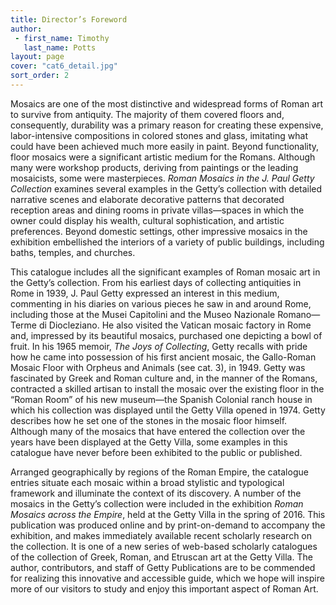 ```yaml
---
title: Director’s Foreword
author:
 - first_name: Timothy
   last_name: Potts
layout: page
cover: "cat6_detail.jpg"
sort_order: 2
---
```

Mosaics are one of the most distinctive and widespread forms of Roman art to survive from antiquity. The majority of them covered floors and, consequently, durability was a primary reason for creating these expensive, labor-intensive compositions in colored stones and glass, imitating what could have been achieved much more easily in paint. Beyond functionality, floor mosaics were a significant artistic medium for the Romans. Although many were workshop products, deriving from paintings or the leading mosaicists, some were masterpieces. *Roman Mosaics in the J. Paul Getty Collection* examines several examples in the Getty’s collection with detailed narrative scenes and elaborate decorative patterns that decorated reception areas and dining rooms in private villas—spaces in which the owner could display his wealth, cultural sophistication, and artistic preferences. Beyond domestic settings, other impressive mosaics in the exhibition embellished the interiors of a variety of public buildings, including baths, temples, and churches.

This catalogue includes all the significant examples of Roman mosaic art in the Getty’s collection. From his earliest days of collecting antiquities in Rome in 1939, J. Paul Getty expressed an interest in this medium, commenting in his diaries on various pieces he saw in and around Rome, including those at the Musei Capitolini and the Museo Nazionale Romano—Terme di Diocleziano. He also visited the Vatican mosaic factory in Rome and, impressed by its beautiful mosaics, purchased one depicting a bowl of fruit. In his 1965 memoir, *The Joys of Collecting*, Getty recalls with pride how he came into possession of his first ancient mosaic, the Gallo-Roman Mosaic Floor with Orpheus and Animals (see cat. 3), in 1949. Getty was fascinated by Greek and Roman culture and, in the manner of the Romans, contracted a skilled artisan to install the mosaic over the existing floor in the “Roman Room” of his new museum—the Spanish Colonial ranch house in which his collection was displayed until the Getty Villa opened in 1974. Getty describes how he set one of the stones in the mosaic floor himself. Although many of the mosaics that have entered the collection over the years have been displayed at the Getty Villa, some examples in this catalogue have never before been exhibited to the public or published.

Arranged geographically by regions of the Roman Empire, the catalogue entries situate each mosaic within a broad stylistic and typological framework and illuminate the context of its discovery. A number of the mosaics in the Getty’s collection were included in the exhibition *Roman Mosaics across the Empire*, held at the Getty Villa in the spring of 2016. This publication was produced online and by print-on-demand to accompany the exhibition, and makes immediately available recent scholarly research on the collection. It is one of a new series of web-based scholarly catalogues of the collection of Greek, Roman, and Etruscan art at the Getty Villa. The author, contributors, and staff of Getty Publications are to be commended for realizing this innovative and accessible guide, which we hope will inspire more of our visitors to study and enjoy this important aspect of Roman Art.
